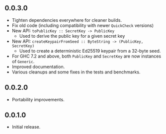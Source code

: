 0.0.3.0
-------

  * Tighten dependencies everywhere for cleaner builds.
  * Fix old code (including compatibility with newer `QuickCheck` versions)
  * New API: `toPublicKey :: SecretKey -> PublicKey`
    - Used to derive the public key for a given secret key
  * New API: `createKeypairFromSeed :: ByteString -> (PublicKey, SecretKey)`
    - Used to create a deterministic Ed25519 keypair from a 32-byte seed.
  * For GHC 7.2 and above, both `PublicKey` and `SecretKey` are
    now instances of `Generic`.
  * Improved documentation.
  * Various cleanups and some fixes in the tests and benchmarks.

0.0.2.0
-------

  * Portability improvements.

0.0.1.0
-------

  * Initial release.
